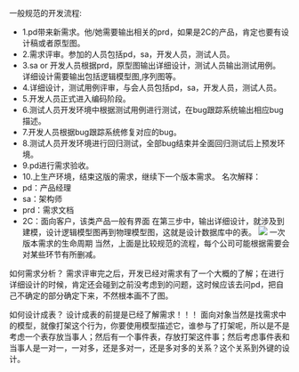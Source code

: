 一般规范的开发流程:
- 1.pd带来新需求。他/她需要输出相关的prd，如果是2C的产品，肯定也要有设计稿或者原型图。
- 2.需求评审。参加的人员包括pd，sa，开发人员，测试人员。
- 3.sa or 开发人员根据prd，原型图输出详细设计，测试人员输出测试用例。
详细设计需要输出包括逻辑模型图,序列图等。
- 4.详细设计，测试用例评审，与会人员包括pd，sa，开发人员，测试人员。
- 5.开发人员正式进入编码阶段。
- 6.测试人员开发环境中根据测试用例进行测试，在bug跟踪系统输出相应bug描述。
- 7.开发人员根据bug跟踪系统修复对应的bug。
- 8.测试人员开发环境进行回归测试，全部bug结束并全面回归测试后上预发环境。
- 9.pd进行需求验收。
- 10.上生产环境，结束这版的需求，继续下一个版本需求。
名次解释：
- pd：产品经理
- sa：架构师
- prd：需求文档
- 2C：面向客户，该类产品一般有界面
在第三步中，输出详细设计，就涉及到建模，设计逻辑模型图再到物理模型图，这就是设计数据库中的表。
![](https://pic3.zhimg.com/v2-e9c4ce6f4db234c9e90a9b5e3981c286_r.jpg)
一次版本需求的生命周期
当然，上面是比较规范的流程，每个公司可能根据需要会对某些环节有所删减。

如何需求分析？
需求评审完之后，开发已经对需求有了一个大概的了解；在进行详细设计的时候，肯定还会碰到之前没考虑到的问题，这时候应该去问pd，把自己不确定的部分确定下来，不然根本画不了图。

如何设计成表？
设计成表的前提是已经了解需求！！！
面向对象当然是找需求中的模型，就像打架这个行为，你要使用模型描述它，谁参与了打架呢，所以是不是考虑一个表存放当事人；然后有一个事件表，存放打架这件事；然后考虑事件表和当事人是一对一，一对多，还是多对一，还是多对多的关系？这个关系到外键的设计。